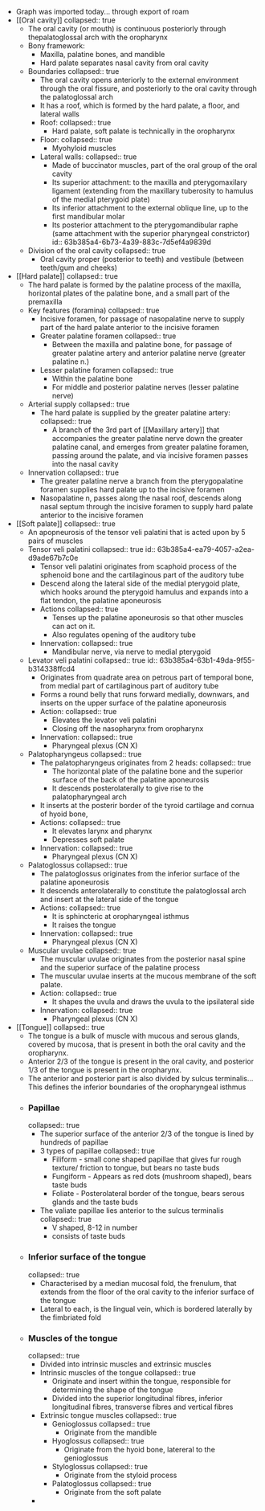 - Graph was imported today... through export of roam
- [[Oral cavity]]
  collapsed:: true
	- The oral cavity (or mouth) is continuous posteriorly through thepalatoglossal arch with the oropharynx
	- Bony framework:
		- Maxilla, palatine bones, and mandible
		- Hard palate separates nasal cavity from oral cavity
	- Boundaries
	  collapsed:: true
		- The oral cavity opens anteriorly to the external environment through the oral fissure, and posteriorly to the oral cavity through the palatoglossal arch
		- It has a roof, which is formed by the hard palate, a floor, and lateral walls
		- Roof:
		  collapsed:: true
			- Hard palate, soft palate is technically in the oropharynx
		- Floor:
		  collapsed:: true
			- Myohyloid muscles
		- Lateral walls:
		  collapsed:: true
			- Made of buccinator muscles, part of the oral group of the oral cavity
			- Its superior attachment: to the maxilla and pterygomaxilary ligament (extending from the maxillary tuberosity to hamulus of the medial pterygoid plate)
			- Its inferior attachment to the external oblique line, up to the first mandibular molar
			- Its posterior attachment to the pterygomandibular raphe (same attachment with the superior pharyngeal constrictor)
			  id:: 63b385a4-6b73-4a39-883c-7d5ef4a9839d
	- Division of the oral cavity
	  collapsed:: true
		- Oral cavity proper (posterior to teeth) and vestibule (between teeth/gum and cheeks)
- [[Hard palate]]
  collapsed:: true
	- The hard palate is formed by the palatine process of the maxilla, horizontal plates of the palatine bone, and a small part of the premaxilla
	- Key features (foramina)
	  collapsed:: true
		- Incisive foramen, for passage of nasopalatine nerve to supply part of the hard palate anterior to the incisive foramen
		- Greater palatine foramen
		  collapsed:: true
			- Between the maxilla and palatine bone, for passage of greater palatine artery and anterior palatine nerve (greater palatine n.)
		- Lesser palatine foramen
		  collapsed:: true
			- Within the palatine bone
			- For middle and posterior palatine nerves (lesser palatine nerve)
	- Arterial supply
	  collapsed:: true
		- The hard palate is supplied by the greater palatine artery:
		  collapsed:: true
			- A branch of the 3rd part of [[Maxillary artery]] that accompanies the greater palatine nerve down the greater palatine canal, and emerges from greater palatine foramen, passing around the palate, and via incisive foramen passes into the nasal cavity
	- Innervation
	  collapsed:: true
		- The greater palatine nerve a branch from the pterygopalatine foramen supplies hard palate up to the incisive foramen
		- Nasopalatine n, passes along the nasal roof, descends along nasal septum through the incisive foramen to supply hard palate anterior to the incisive foramen
- [[Soft palate]]
  collapsed:: true
	- An apopneurosis of the tensor veli palatini that is acted upon by 5 pairs of muscles
	- Tensor veli palatini
	  collapsed:: true
	  id:: 63b385a4-ea79-4057-a2ea-d9ade67b7c0e
		- Tensor veli palatini originates from scaphoid process of the sphenoid bone and the cartilaginous part of the auditory tube
		- Descend along the lateral side of the medial pterygoid plate, which hooks around the pterygoid hamulus and expands into a flat tendon, the palatine aponeurosis
		- Actions
		  collapsed:: true
			- Tenses up the palatine aponeurosis so that other muscles can act on it.
			- Also regulates opening of the auditory tube
		- Innervation:
		  collapsed:: true
			- Mandibular nerve, via nerve to medial pterygoid
	- Levator veli palatini
	  collapsed:: true
	  id:: 63b385a4-63b1-49da-9f55-b314338ffcd4
		- Originates from quadrate area on petrous part of temporal bone, from medial part of cartilaginous part of auditory tube
		- Forms a round belly that runs forward medially, downwars, and inserts on the upper surface of the palatine aponeurosis
		- Action:
		  collapsed:: true
			- Elevates the levator veli palatini
			- Closing off the nasopharynx from oropharynx
		- Innervation:
		  collapsed:: true
			- Pharyngeal plexus (CN X)
	- Palatopharyngeus
	  collapsed:: true
		- The palatopharyngeus originates from 2 heads:
		  collapsed:: true
			- The horizontal plate of the palatine bone and the superior surface of the back of the palatine aponeurosis
			- It descends posterolaterally to give rise to the palatopharyngeal arch
		- It inserts at the posterir border of the tyroid cartilage and cornua of hyoid bone,
		- Actions:
		  collapsed:: true
			- It elevates larynx and pharynx
			- Depresses soft palate
		- Innervation:
		  collapsed:: true
			- Pharyngeal plexus (CN X)
	- Palatoglossus
	  collapsed:: true
		- The palatoglossus originates from the inferior surface of the palatine aponeurosis
		- It descends anterolaterally to constitute the palatoglossal arch and insert at the lateral side of the tongue
		- Actions:
		  collapsed:: true
			- It is sphincteric at oropharyngeal isthmus
			- It raises the tongue
		- Innervation:
		  collapsed:: true
			- Pharyngeal plexus (CN X)
	- Muscular uvulae
	  collapsed:: true
		- The muscular uvulae originates from the posterior nasal spine and the superior surface of the palatine process
		- The muscular uvulae inserts at the mucous membrane of the soft palate.
		- Action:
		  collapsed:: true
			- It shapes the uvula and draws the uvula to the ipsilateral side
		- Innervation:
		  collapsed:: true
			- Pharyngeal plexus (CN X)
- [[Tongue]]
  collapsed:: true
	- The tongue is a bulk of muscle with mucous and serous glands, covered by mucosa, that is present in both the oral cavity and the oropharynx.
	- Anterior 2/3 of the tongue is present in the oral cavity, and posterior 1/3 of the tongue is present in the oropharynx.
	- The anterior and posterior part is also divided by sulcus terminalis... This defines the inferior boundaries of the oropharyngeal isthmus
	- ### Papillae
	  collapsed:: true
		- The superior surface of the anterior 2/3 of the tongue is lined by hundreds of papillae
		- 3 types of papillae
		  collapsed:: true
			- Filiform - small cone shaped papillae that gives fur rough texture/ friction to tongue, but bears no taste buds
			- Fungiform - Appears as red dots (mushroom shaped), bears taste buds
			- Foliate - Posterolateral border of the tongue, bears serous glands and the taste buds
		- The valiate papillae lies anterior to the sulcus terminalis
		  collapsed:: true
			- V shaped, 8-12 in number
			- consists of taste buds
	- ### Inferior surface of the tongue
	  collapsed:: true
		- Characterised by a median mucosal fold, the frenulum, that extends from the floor of the oral cavity to the inferior surface of the tongue
		- Lateral to each, is the lingual vein, which is bordered laterally by the fimbriated fold
	- ### Muscles of the tongue
	  collapsed:: true
		- Divided into intrinsic muscles and extrinsic muscles
		- Intrinsic muscles of the tongue
		  collapsed:: true
			- Originate and insert within the tongue, responsible for determining the shape of the tongue
			- Divided into the superior longitudinal fibres, inferior longitudinal fibres, transverse fibres and vertical fibres
		- Extrinsic tongue muscles
		  collapsed:: true
			- Genioglossus
			  collapsed:: true
				- Originate from the mandible
			- Hyoglossus
			  collapsed:: true
				- Originate from the hyoid bone, latereral to the genioglossus
			- Styloglossus
			  collapsed:: true
				- Originate from the styloid process
			- Palatoglossus
			  collapsed:: true
				- Originate from the soft palate
		-